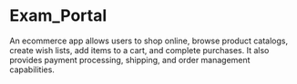 # Exam_Portal
An ecommerce app allows users to shop online, browse product catalogs, create wish lists, add items to a cart, and complete purchases. It also provides payment processing, shipping, and order management capabilities.
